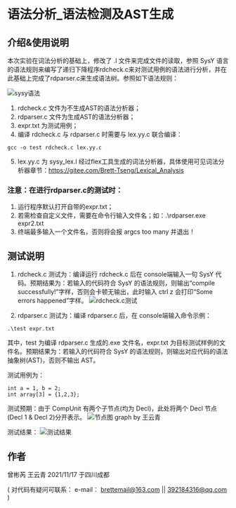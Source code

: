 # 语法分析_语法检测及AST生成

## 介绍&使用说明

本次实验在词法分析的基础上，修改了 .l 文件来完成文件的读取，参照 SysY 语言的语法规则来编写了递归下降程序rdcheck.c来对测试用例的语法进行分析，并在此基础上完成了rdparser.c来生成语法树。参照如下语法规则：

![sysy语法](https://images.gitee.com/uploads/images/2021/1117/165328_aa4cae8e_9865699.png "RW]X@(~OTOF}4JZOZ9EJGY2.png")

1. rdcheck.c 文件为不生成AST的语法分析器；
2. rdparser.c 文件为生成AST的语法分析器；
3. expr.txt 为测试用例；
4. 编译 rdcheck.c 与 rdparser.c 时需要与 lex.yy.c 联合编译：

~~~ 
gcc -o test rdcheck.c lex.yy.c
~~~

5. lex.yy.c 为 sysy_lex.l 经过flex工具生成的词法分析器，具体使用可见词法分析器章节：https://gitee.com/Brett-Tseng/Lexical_Analysis

### 注意：在进行rdparser.c的测试时：

1. 运行程序默认打开自带的expr.txt；
2. 若需检查自定义文件，需要在命令行输入文件名；如：.\rdparser.exe  expr2.txt
3. 终端最多输入一个文件名，否则将会报 argcs too many 并退出！

## 测试说明

1. rdcheck.c 测试为：编译运行 rdcheck.c 后在 console端输入一句 SysY 代码。预期结果为：若输入的代码符合 SysY 的语法规则，则输出“compile successfully!”字样，否则会卡顿无输出，此时输入 ctrl z 会打印“Some errors happened”字样。
![rdcheck.c测试](https://images.gitee.com/uploads/images/2021/1117/165758_41622995_9865699.png "LAW)QP5GEA~IWQQUN@3BBIW.png")

2. rdparser.c 测试为：编译 rdparser.c 后，在 console端输入命令示例：

```
.\test expr.txt
```
其中，test 为编译 rdparser.c 生成的.exe 文件名，expr.txt 为目标测试样例的文件名。预期结果为：若输入的代码符合 SysY 的语法规则，则输出对应代码的语法抽象树(AST)，否则不输出 AST。

测试用例为：

```
int a = 1, b = 2;
int array[3] = {1,2,3};
```
测试预期：由于 CompUnit 有两个子节点(均为 Decl)，此处将两个 Decl 节点(Decl 1 & Decl 2)分开表示。
![节点图](https://images.gitee.com/uploads/images/2021/1117/165926_a5ec4847_9865699.png "N1RRV7%Q]042%A{S7KKGGSC.png")
graph by 王云青

测试结果：
![测试结果](https://images.gitee.com/uploads/images/2021/1117/170039_17380bd2_9865699.png "%PE{S%$[}N((_FJMKW[DU}M.png")

## 作者
曾彬芮 王云青 2021/11/17 于四川成都

( 对代码有疑问可联系： e-mail： brettemail@163.com || 392184316@qq.com )
